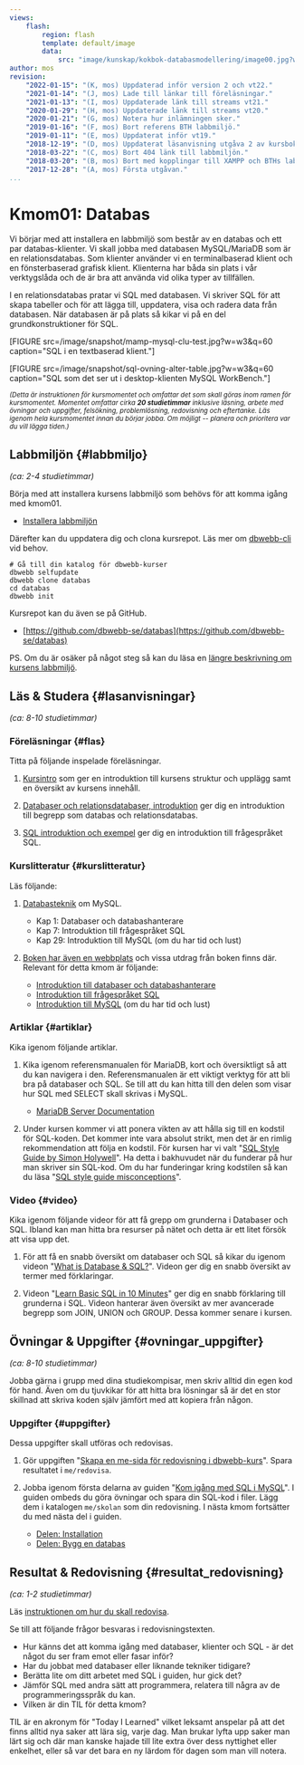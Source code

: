 ```yaml
---
views:
    flash:
        region: flash
        template: default/image
        data:
            src: "image/kunskap/kokbok-databasmodellering/image00.jpg?w=1100&h=300&cf&a=20,0,0,0&f=grayscale"
author: mos
revision:
    "2022-01-15": "(K, mos) Uppdaterad inför version 2 och vt22."
    "2021-01-14": "(J, mos) Lade till länkar till föreläsningar."
    "2021-01-13": "(I, mos) Uppdaterade länk till streams vt21."
    "2020-01-29": "(H, mos) Uppdaterade länk till streams vt20."
    "2020-01-21": "(G, mos) Notera hur inlämningen sker."
    "2019-01-16": "(F, mos) Bort referens BTH labbmiljö."
    "2019-01-11": "(E, mos) Uppdaterat inför vt19."
    "2018-12-19": "(D, mos) Uppdaterat läsanvisning utgåva 2 av kursbok."
    "2018-03-22": "(C, mos) Bort 404 länk till labbmiljön."
    "2018-03-20": "(B, mos) Bort med kopplingar till XAMPP och BTHs labbmiljö är enbart extra."
    "2017-12-28": "(A, mos) Första utgåvan."
...
```

Kmom01: Databas
====================================

Vi börjar med att installera en labbmiljö som består av en databas och ett par databas-klienter. Vi skall jobba med databasen MySQL/MariaDB som är en relationsdatabas. Som klienter använder vi en terminalbaserad klient och en fönsterbaserad grafisk klient. Klienterna har båda sin plats i vår verktygslåda och de är bra att använda vid olika typer av tillfällen.

I en relationsdatabas pratar vi SQL med databasen. Vi skriver SQL för att skapa tabeller och för att lägga till, uppdatera, visa och radera data från databasen. När databasen är på plats så kikar vi på en del grundkonstruktioner för SQL.

<!--more-->

[FIGURE src=/image/snapshot/mamp-mysql-clu-test.jpg?w=w3&q=60 caption="SQL i en textbaserad klient."]

[FIGURE src=/image/snapshot/sql-ovning-alter-table.jpg?w=w3&q=60 caption="SQL som det ser ut i desktop-klienten MySQL WorkBench."]

<small><i>(Detta är instruktionen för kursmomentet och omfattar det som skall göras inom ramen för kursmomentet. Momentet omfattar cirka **20 studietimmar** inklusive läsning, arbete med övningar och uppgifter, felsökning, problemlösning, redovisning och eftertanke. Läs igenom hela kursmomentet innan du börjar jobba. Om möjligt -- planera och prioritera var du vill lägga tiden.)</i></small>



Labbmiljön  {#labbmiljo}
---------------------------------

*(ca: 2-4 studietimmar)*

Börja med att installera kursens labbmiljö som behövs för att komma igång med kmom01.

* [Installera labbmiljön](./../labbmiljo)

Därefter kan du uppdatera dig och clona kursrepot. Läs mer om [dbwebb-cli](dbwebb-cli) vid behov.

```text
# Gå till din katalog för dbwebb-kurser
dbwebb selfupdate
dbwebb clone databas
cd databas
dbwebb init
```

Kursrepot kan du även se på GitHub.

* [https://github.com/dbwebb-se/databas](https://github.com/dbwebb-se/databas)

PS. Om du är osäker på något steg så kan du läsa en [längre beskrivning om kursens labbmiljö](./../installera-labbmiljo).



Läs &amp; Studera  {#lasanvisningar}
---------------------------------

*(ca: 8-10 studietimmar)*



### Föreläsningar {#flas}

Titta på följande inspelade föreläsningar.

1. [Kursintro](./../forelasning/kursintro) som ger en introduktion till kursens struktur och upplägg samt en översikt av kursens innehåll.

1. [Databaser och relationsdatabaser, introduktion](./../forelasning/databas-relationsdatabas-introduktion) ger dig en introduktion till begrepp som databas och relationsdatabas.

1. [SQL introduktion och exempel](./../forelasning/sql-introduktion-och-exempel) ger dig en introduktion till frågespråket SQL.

<!--
* Emils introföreläsning i HTML, CSS, JavaScript.

* Kenneths genomgång där han jobbar igenom "[Introduktion till databasen MySQL/MariaDB, dess klienter och SQL](kunskap/introduktion-till-mysql-mariadb-dess-klienter-och-sql)". Denna kan spelas in som små videor in i en spellista. Alternativt ser man om detta går att väva in i guiden och spela in korta videor för varje artikel.

-->



### Kurslitteratur  {#kurslitteratur}

Läs följande:

1. [Databasteknik](kunskap/boken-databasteknik) om MySQL.
    * Kap 1: Databaser och databashanterare
    * Kap 7: Introduktion till frågespråket SQL
    * Kap 29: Introduktion till MySQL (om du har tid och lust)

2. [Boken har även en webbplats](http://www.databasteknik.se/webbkursen/) och vissa utdrag från boken finns där. Relevant för detta kmom är följande:

    * [Introduktion till databaser och databashanterare](http://www.databasteknik.se/webbkursen/databaser/index.html)
    * [Introduktion till frågespråket SQL](http://www.databasteknik.se/webbkursen/sql/index.html)
    * [Introduktion till MySQL](http://www.databasteknik.se/webbkursen/mysql/index.html) (om du har tid och lust)



### Artiklar {#artiklar}

Kika igenom följande artiklar.

1. Kika igenom referensmanualen för MariaDB, kort och översiktligt så att du kan navigera i den. Referensmanualen är ett viktigt verktyg för att bli bra på databaser och SQL. Se till att du kan hitta till den delen som visar hur SQL med SELECT skall skrivas i MySQL.
    * [MariaDB Server Documentation](https://mariadb.com/kb/en/documentation/)

1. Under kursen kommer vi att ponera vikten av att hålla sig till en kodstil för SQL-koden. Det kommer inte vara absolut strikt, men det är en rimlig rekommendation att följa en kodstil. För kursen har vi valt "[SQL Style Guide by Simon Holywell](https://www.sqlstyle.guide/)". Ha detta i bakhuvudet när du funderar på hur man skriver sin SQL-kod. Om du har funderingar kring kodstilen så kan du läsa "[SQL style guide misconceptions](https://www.simonholywell.com/post/2016/12/sql-style-guide-misconceptions/)".



### Video {#video}

Kika igenom följande videor för att få grepp om grunderna i Databaser och SQL. Ibland kan man hitta bra resurser på nätet och detta är ett litet försök att visa upp det.

1. För att få en snabb översikt om databaser och SQL så kikar du igenom videon "[What is Database & SQL?](https://www.youtube.com/watch?v=FR4QIeZaPeM)". Videon ger dig en snabb översikt av termer med förklaringar.

1. Videon "[Learn Basic SQL in 10 Minutes](https://www.youtube.com/watch?v=bEtnYWuo2Bw)" ger dig en snabb förklaring till grunderna i SQL. Videon hanterar även översikt av mer avancerade begrepp som JOIN, UNION och GROUP. Dessa kommer senare i kursen.



Övningar & Uppgifter  {#ovningar_uppgifter}
-------------------------------------------

*(ca: 8-10 studietimmar)*

Jobba gärna i grupp med dina studiekompisar, men skriv alltid din egen kod för hand. Även om du tjuvkikar för att hitta bra lösningar så är det en stor skillnad att skriva koden själv jämfört med att kopiera från någon.


<!--
Borttagen från v1.

Gör om till övning? Nja, guiden kan utökas istället. Kanske använda som bas för en lektion i vecka 1?

1. Jobba igenom artikeln "[Introduktion till databasen MySQL/MariaDB, dess klienter och SQL](kunskap/introduktion-till-mysql-mariadb-dess-klienter-och-sql)". I artikeln får du träna på att använda klienterna och du får träna på ett arbetssätt som du kan ha under kursen. Det finns SQL-kod som du skall köra för att konfigurera upp din databas med en användare. Spara de filerna du använder i katalogen `me/kmom01/klient`, filerna är bra att ha om du senare behöver återskapa databasen.
-->



### Uppgifter {#uppgifter}

Dessa uppgifter skall utföras och redovisas.

1. Gör uppgiften "[Skapa en me-sida för redovisning i dbwebb-kurs](uppgift/skapa-en-me-sida-for-redovisning-i-dbwebb-kurs)". Spara resultatet i `me/redovisa`.

1. Jobba igenom första delarna av guiden "[Kom igång med SQL i MySQL](guide/kom-igang-med-sql-i-mysql-v2)". I guiden ombeds du göra övningar och spara din SQL-kod i filer. Lägg dem i katalogen `me/skolan` som din redovisning. I nästa kmom fortsätter du med nästa del i guiden.
    * [Delen: Installation](guide/kom-igang-med-sql-i-mysql-v2/installation)
    * [Delen: Bygg en databas](guide/kom-igang-med-sql-i-mysql-v2/bygg-en-databas)

<!--
När du är klar med uppgifterna kan du lämna in.

1. När du är klar med allt så lämnar du in via `dbwebb publish me` och du kontrollerar att du laddat upp rätt saker via `dbwebb inspect kmom01`.
-->



Resultat & Redovisning  {#resultat_redovisning}
-----------------------------------------------

*(ca: 1-2 studietimmar)*

Läs [instruktionen om hur du skall redovisa](./../redovisa).

Se till att följande frågor besvaras i redovisningstexten.

* Hur känns det att komma igång med databaser, klienter och SQL - är det något du ser fram emot eller fasar inför?
* Har du jobbat med databaser eller liknande tekniker tidigare?
* Berätta lite om ditt arbetet med SQL i guiden, hur gick det?
* Jämför SQL med andra sätt att programmera, relatera till några av de programmeringsspråk du kan.
* Vilken är din TIL för detta kmom?

TIL är en akronym för "Today I Learned" vilket leksamt anspelar på att det finns alltid nya saker att lära sig, varje dag. Man brukar lyfta upp saker man lärt sig och där man kanske hajade till lite extra över dess nyttighet eller enkelhet, eller så var det bara en ny lärdom för dagen som man vill notera.

<!-- Poängtera dbwebb test. -->